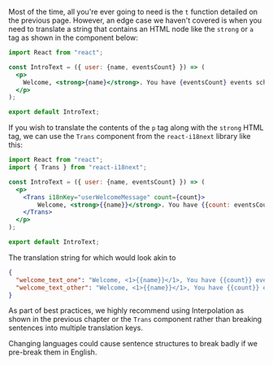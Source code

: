 Most of the time, all you're ever going to need is the `t` function detailed on the previous page. However, an edge case we haven't covered is when you need to translate a string that contains an HTML node like the `strong` or `a` tag as shown in the component below:

```jsx
import React from "react";

const IntroText = ({ user: {name, eventsCount} }) => (
  <p>
    Welcome, <strong>{name}</strong>. You have {eventsCount} events scheduled today.
  </p>
);

export default IntroText;
```

If you wish to translate the contents of the `p` tag along with the `strong` HTML tag, we can use the `Trans` component from the `react-i18next` library like this:

```jsx
import React from "react";
import { Trans } from "react-i18next";

const IntroText = ({ user: {name, eventsCount} }) => (
  <p>
    <Trans i18nKey="userWelcomeMessage" count={count}>
        Welcome, <strong>{{name}}</strong>. You have {{count: eventsCount}} events scheduled today.
    </Trans>
  </p>
);

export default IntroText;
```

The translation string for which would look akin to

```json
{
  "welcome_text_one": "Welcome, <1>{{name}}</1>, You have {{count}} event scheduled.",
  "welcome_text_other": "Welcome, <1>{{name}}</1>, You have {{count}} events scheduled."
}
```

As part of best practices, we highly recommend using Interpolation as shown in the previous chapter or the `Trans` component rather than breaking sentences into multiple translation keys.

Changing languages could cause sentence structures to break badly if we pre-break them in English.